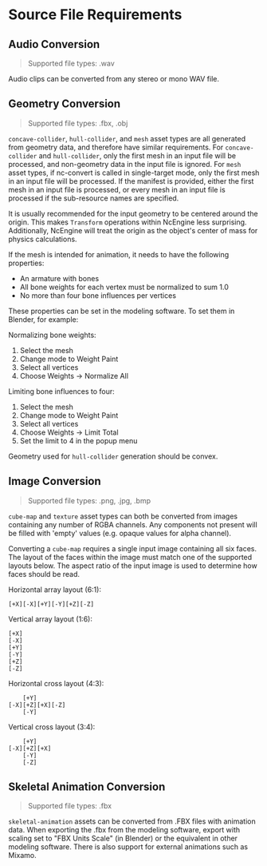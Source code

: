 Source File Requirements
========================

## Audio Conversion
> Supported file types: .wav

Audio clips can be converted from any stereo or mono WAV file.

## Geometry Conversion
> Supported file types: .fbx, .obj

`concave-collider`, `hull-collider`, and `mesh` asset types are all generated from
geometry data, and therefore have similar requirements. For `concave-collider` and `hull-collider`, only the first
mesh in an input file will be processed, and non-geometry data in the input
file is ignored. For `mesh` asset types, if nc-convert is called in single-target mode, only the first mesh in an input
file will be processed. If the manifest is provided, either the first mesh in an input file is processed, or every mesh in an 
input file is processed if the sub-resource names are specified.

It is usually recommended for the input geometry to be centered around the origin.
This makes `Transform` operations within NcEngine less surprising. Additionally,
NcEngine will treat the origin as the object's center of mass for physics
calculations.

If the mesh is intended for animation, it needs to have the following properties:

- An armature with bones
- All bone weights for each vertex must be normalized to sum 1.0
- No more than four bone influences per vertices

These properties can be set in the modeling software. To set them in Blender, for example:

Normalizing bone weights:
1. Select the mesh
2. Change mode to Weight Paint
3. Select all vertices
4. Choose Weights -> Normalize All

Limiting bone influences to four:
1. Select the mesh
2. Change mode to Weight Paint
3. Select all vertices
4. Choose Weights -> Limit Total
5. Set the limit to 4 in the popup menu

Geometry used for `hull-collider` generation should be convex.

## Image Conversion
> Supported file types: .png, .jpg, .bmp

`cube-map` and `texture` asset types can both be converted from images containing
any number of RGBA channels. Any components not present will be filled with
'empty' values (e.g. opaque values for alpha channel).

Converting a `cube-map` requires a single input image containing all six faces.
The layout of the faces within the image must match one of the supported layouts
below. The aspect ratio of the input image is used to determine how faces should
be read.

Horizontal array layout (6:1):
```
[+X][-X][+Y][-Y][+Z][-Z]
```

Vertical array layout (1:6):
```
[+X]
[-X]
[+Y]
[-Y]
[+Z]
[-Z]
```

Horizontal cross layout (4:3):
```
    [+Y]
[-X][+Z][+X][-Z]
    [-Y]
```

Vertical cross layout (3:4):
```
    [+Y]
[-X][+Z][+X]
    [-Y]
    [-Z]
```

## Skeletal Animation Conversion
> Supported file types: .fbx

`skeletal-animation` assets can be converted from .FBX files with animation data.
When exporting the .fbx from the modeling software, export with scaling set to "FBX Units Scale" (in Blender) or the equivalent in other modeling software.
There is also support for external animations such as Mixamo.